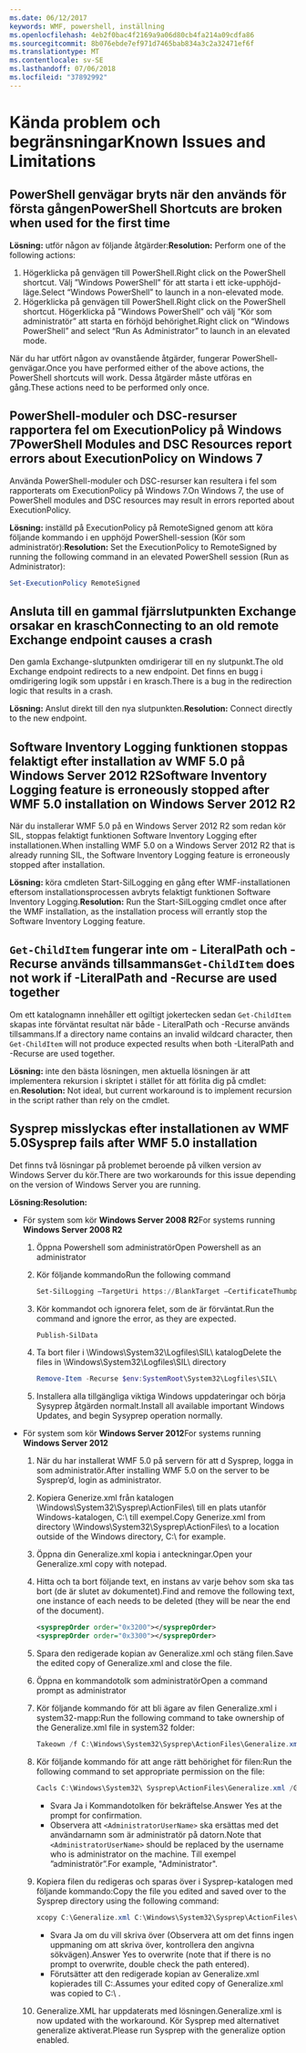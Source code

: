 ```yaml
---
ms.date: 06/12/2017
keywords: WMF, powershell, inställning
ms.openlocfilehash: 4eb2f0bac4f2169a9a06d80cb4fa214a09cdfa86
ms.sourcegitcommit: 8b076ebde7ef971d7465bab834a3c2a32471ef6f
ms.translationtype: MT
ms.contentlocale: sv-SE
ms.lasthandoff: 07/06/2018
ms.locfileid: "37892992"
---
```

# <a name="known-issues-and-limitations"></a><span data-ttu-id="ca19c-102">Kända problem och begränsningar</span><span class="sxs-lookup"><span data-stu-id="ca19c-102">Known Issues and Limitations</span></span>

## <a name="powershell-shortcuts-are-broken-when-used-for-the-first-time"></a><span data-ttu-id="ca19c-103">PowerShell genvägar bryts när den används för första gången</span><span class="sxs-lookup"><span data-stu-id="ca19c-103">PowerShell Shortcuts are broken when used for the first time</span></span>

<span data-ttu-id="ca19c-104">**Lösning:** utför någon av följande åtgärder:</span><span class="sxs-lookup"><span data-stu-id="ca19c-104">**Resolution:** Perform one of the following actions:</span></span>

1. <span data-ttu-id="ca19c-105">Högerklicka på genvägen till PowerShell.</span><span class="sxs-lookup"><span data-stu-id="ca19c-105">Right click on the PowerShell shortcut.</span></span> <span data-ttu-id="ca19c-106">Välj ”Windows PowerShell” för att starta i ett icke-upphöjd-läge.</span><span class="sxs-lookup"><span data-stu-id="ca19c-106">Select “Windows PowerShell” to launch in a non-elevated mode.</span></span>
2. <span data-ttu-id="ca19c-107">Högerklicka på genvägen till PowerShell.</span><span class="sxs-lookup"><span data-stu-id="ca19c-107">Right click on the PowerShell shortcut.</span></span> <span data-ttu-id="ca19c-108">Högerklicka på ”Windows PowerShell” och välj ”Kör som administratör” att starta en förhöjd behörighet.</span><span class="sxs-lookup"><span data-stu-id="ca19c-108">Right click on “Windows PowerShell” and select “Run As Administrator” to launch in an elevated mode.</span></span>

<span data-ttu-id="ca19c-109">När du har utfört någon av ovanstående åtgärder, fungerar PowerShell-genvägar.</span><span class="sxs-lookup"><span data-stu-id="ca19c-109">Once you have performed either of the above actions, the PowerShell shortcuts will work.</span></span> <span data-ttu-id="ca19c-110">Dessa åtgärder måste utföras en gång.</span><span class="sxs-lookup"><span data-stu-id="ca19c-110">These actions need to be performed only once.</span></span>

## <a name="powershell-modules-and-dsc-resources-report-errors-about-executionpolicy-on-windows-7"></a><span data-ttu-id="ca19c-111">PowerShell-moduler och DSC-resurser rapportera fel om ExecutionPolicy på Windows 7</span><span class="sxs-lookup"><span data-stu-id="ca19c-111">PowerShell Modules and DSC Resources report errors about ExecutionPolicy on Windows 7</span></span>

<span data-ttu-id="ca19c-112">Använda PowerShell-moduler och DSC-resurser kan resultera i fel som rapporterats om ExecutionPolicy på Windows 7.</span><span class="sxs-lookup"><span data-stu-id="ca19c-112">On Windows 7, the use of PowerShell modules and DSC resources may result in errors reported about ExecutionPolicy.</span></span>

<span data-ttu-id="ca19c-113">**Lösning:** inställd på ExecutionPolicy på RemoteSigned genom att köra följande kommando i en upphöjd PowerShell-session (Kör som administratör):</span><span class="sxs-lookup"><span data-stu-id="ca19c-113">**Resolution:** Set the ExecutionPolicy to RemoteSigned by running the following command in an elevated PowerShell session (Run as Administrator):</span></span>

```powershell
Set-ExecutionPolicy RemoteSigned
```

## <a name="connecting-to-an-old-remote-exchange-endpoint-causes-a-crash"></a><span data-ttu-id="ca19c-114">Ansluta till en gammal fjärrslutpunkten Exchange orsakar en krasch</span><span class="sxs-lookup"><span data-stu-id="ca19c-114">Connecting to an old remote Exchange endpoint causes a crash</span></span>

<span data-ttu-id="ca19c-115">Den gamla Exchange-slutpunkten omdirigerar till en ny slutpunkt.</span><span class="sxs-lookup"><span data-stu-id="ca19c-115">The old Exchange endpoint redirects to a new endpoint.</span></span> <span data-ttu-id="ca19c-116">Det finns en bugg i omdirigering logik som uppstår i en krasch.</span><span class="sxs-lookup"><span data-stu-id="ca19c-116">There is a bug in the redirection logic that results in a crash.</span></span>

<span data-ttu-id="ca19c-117">**Lösning:** Anslut direkt till den nya slutpunkten.</span><span class="sxs-lookup"><span data-stu-id="ca19c-117">**Resolution:** Connect directly to the new endpoint.</span></span>

## <a name="software-inventory-logging-feature-is-erroneously-stopped-after-wmf-50-installation-on-windows-server-2012-r2"></a><span data-ttu-id="ca19c-118">Software Inventory Logging funktionen stoppas felaktigt efter installation av WMF 5.0 på Windows Server 2012 R2</span><span class="sxs-lookup"><span data-stu-id="ca19c-118">Software Inventory Logging feature is erroneously stopped after WMF 5.0 installation on Windows Server 2012 R2</span></span>

<span data-ttu-id="ca19c-119">När du installerar WMF 5.0 på en Windows Server 2012 R2 som redan kör SIL, stoppas felaktigt funktionen Software Inventory Logging efter installationen.</span><span class="sxs-lookup"><span data-stu-id="ca19c-119">When installing WMF 5.0 on a Windows Server 2012 R2 that is already running SIL, the Software Inventory Logging feature is erroneously stopped after installation.</span></span>

<span data-ttu-id="ca19c-120">**Lösning:** köra cmdleten Start-SilLogging en gång efter WMF-installationen eftersom installationsprocessen avbryts felaktigt funktionen Software Inventory Logging.</span><span class="sxs-lookup"><span data-stu-id="ca19c-120">**Resolution:** Run the Start-SilLogging cmdlet once after the WMF installation, as the installation process will errantly stop the Software Inventory Logging feature.</span></span>

## <a name="get-childitem-does-not-work-if--literalpath-and--recurse-are-used-together"></a><span data-ttu-id="ca19c-121">`Get-ChildItem` fungerar inte om - LiteralPath och -Recurse används tillsammans</span><span class="sxs-lookup"><span data-stu-id="ca19c-121">`Get-ChildItem` does not work if -LiteralPath and -Recurse are used together</span></span>

<span data-ttu-id="ca19c-122">Om ett katalognamn innehåller ett ogiltigt jokertecken sedan `Get-ChildItem` skapas inte förväntat resultat när både - LiteralPath och -Recurse används tillsammans.</span><span class="sxs-lookup"><span data-stu-id="ca19c-122">If a directory name contains an invalid wildcard character, then `Get-ChildItem` will not produce expected results when both -LiteralPath and -Recurse are used together.</span></span>

<span data-ttu-id="ca19c-123">**Lösning:** inte den bästa lösningen, men aktuella lösningen är att implementera rekursion i skriptet i stället för att förlita dig på cmdlet: en.</span><span class="sxs-lookup"><span data-stu-id="ca19c-123">**Resolution:** Not ideal, but current workaround is to implement recursion in the script rather than rely on the cmdlet.</span></span>

## <a name="sysprep-fails-after-wmf-50-installation"></a><span data-ttu-id="ca19c-124">Sysprep misslyckas efter installationen av WMF 5.0</span><span class="sxs-lookup"><span data-stu-id="ca19c-124">Sysprep fails after WMF 5.0 installation</span></span>

<span data-ttu-id="ca19c-125">Det finns två lösningar på problemet beroende på vilken version av Windows Server du kör.</span><span class="sxs-lookup"><span data-stu-id="ca19c-125">There are two workarounds for this issue depending on the version of Windows Server you are running.</span></span>

<span data-ttu-id="ca19c-126">**Lösning:**</span><span class="sxs-lookup"><span data-stu-id="ca19c-126">**Resolution:**</span></span>

- <span data-ttu-id="ca19c-127">För system som kör **Windows Server 2008 R2**</span><span class="sxs-lookup"><span data-stu-id="ca19c-127">For systems running **Windows Server 2008 R2**</span></span>
  1. <span data-ttu-id="ca19c-128">Öppna Powershell som administratör</span><span class="sxs-lookup"><span data-stu-id="ca19c-128">Open Powershell as an administrator</span></span>
  2. <span data-ttu-id="ca19c-129">Kör följande kommando</span><span class="sxs-lookup"><span data-stu-id="ca19c-129">Run the following command</span></span>

     ```powershell
     Set-SilLogging –TargetUri https://BlankTarget –CertificateThumbprint 0123456789
     ```

  3. <span data-ttu-id="ca19c-130">Kör kommandot och ignorera felet, som de är förväntat.</span><span class="sxs-lookup"><span data-stu-id="ca19c-130">Run the command and ignore the error, as they are expected.</span></span>

     ```powershell
     Publish-SilData
     ```

  4. <span data-ttu-id="ca19c-131">Ta bort filer i \Windows\System32\Logfiles\SIL\ katalog</span><span class="sxs-lookup"><span data-stu-id="ca19c-131">Delete the files in  \Windows\System32\Logfiles\SIL\ directory</span></span>

     ```powershell
     Remove-Item -Recurse $env:SystemRoot\System32\Logfiles\SIL\
     ```

  5. <span data-ttu-id="ca19c-132">Installera alla tillgängliga viktiga Windows uppdateringar och börja Sysyprep åtgärden normalt.</span><span class="sxs-lookup"><span data-stu-id="ca19c-132">Install all available important Windows Updates, and begin Sysyprep operation normally.</span></span>

- <span data-ttu-id="ca19c-133">För system som kör **Windows Server 2012**</span><span class="sxs-lookup"><span data-stu-id="ca19c-133">For systems running **Windows Server 2012**</span></span>
  1. <span data-ttu-id="ca19c-134">När du har installerat WMF 5.0 på servern för att d Sysprep, logga in som administratör.</span><span class="sxs-lookup"><span data-stu-id="ca19c-134">After installing WMF 5.0 on the server to be Sysprep’d, login as administrator.</span></span>
  2. <span data-ttu-id="ca19c-135">Kopiera Generize.xml från katalogen \Windows\System32\Sysprep\ActionFiles\ till en plats utanför Windows-katalogen, C:\ till exempel.</span><span class="sxs-lookup"><span data-stu-id="ca19c-135">Copy Generize.xml from directory \Windows\System32\Sysprep\ActionFiles\ to a location outside of the Windows directory, C:\ for example.</span></span>
  3. <span data-ttu-id="ca19c-136">Öppna din Generalize.xml kopia i anteckningar.</span><span class="sxs-lookup"><span data-stu-id="ca19c-136">Open your Generalize.xml copy with notepad.</span></span>
  4. <span data-ttu-id="ca19c-137">Hitta och ta bort följande text, en instans av varje behov som ska tas bort (de är slutet av dokumentet).</span><span class="sxs-lookup"><span data-stu-id="ca19c-137">Find and remove the following text, one instance of each needs to be deleted (they will be near the end of the document).</span></span>

     ```xml
     <sysprepOrder order="0x3200"></sysprepOrder>
     <sysprepOrder order="0x3300"></sysprepOrder>
     ```

  5. <span data-ttu-id="ca19c-138">Spara den redigerade kopian av Generalize.xml och stäng filen.</span><span class="sxs-lookup"><span data-stu-id="ca19c-138">Save the edited copy of Generalize.xml and close the file.</span></span>
  6. <span data-ttu-id="ca19c-139">Öppna en kommandotolk som administratör</span><span class="sxs-lookup"><span data-stu-id="ca19c-139">Open a command prompt as administrator</span></span>
  7. <span data-ttu-id="ca19c-140">Kör följande kommando för att bli ägare av filen Generalize.xml i system32-mapp:</span><span class="sxs-lookup"><span data-stu-id="ca19c-140">Run the following command to take ownership of the Generalize.xml file in system32 folder:</span></span>

     ```powershell
     Takeown /f C:\Windows\System32\Sysprep\ActionFiles\Generalize.xml
     ```

  8. <span data-ttu-id="ca19c-141">Kör följande kommando för att ange rätt behörighet för filen:</span><span class="sxs-lookup"><span data-stu-id="ca19c-141">Run the following command to set appropriate permission on the file:</span></span>

     ```powershell
     Cacls C:\Windows\System32\ Sysprep\ActionFiles\Generalize.xml /G `<AdministratorUserName>`:F
     ```

     - <span data-ttu-id="ca19c-142">Svara Ja i Kommandotolken för bekräftelse.</span><span class="sxs-lookup"><span data-stu-id="ca19c-142">Answer Yes at the prompt for confirmation.</span></span>
     - <span data-ttu-id="ca19c-143">Observera att `<AdministratorUserName>` ska ersättas med det användarnamn som är administratör på datorn.</span><span class="sxs-lookup"><span data-stu-id="ca19c-143">Note that `<AdministratorUserName>` should be replaced by the username who is administrator on the machine.</span></span> <span data-ttu-id="ca19c-144">Till exempel ”administratör”.</span><span class="sxs-lookup"><span data-stu-id="ca19c-144">For example, "Administrator".</span></span>

  9. <span data-ttu-id="ca19c-145">Kopiera filen du redigeras och sparas över i Sysprep-katalogen med följande kommando:</span><span class="sxs-lookup"><span data-stu-id="ca19c-145">Copy the file you edited and saved over to the Sysprep directory using the following command:</span></span>

     ```powershell
     xcopy C:\Generalize.xml C:\Windows\System32\Sysprep\ActionFiles\Generalize.xml
     ```

     - <span data-ttu-id="ca19c-146">Svara Ja om du vill skriva över (Observera att om det finns ingen uppmaning om att skriva över, kontrollera den angivna sökvägen).</span><span class="sxs-lookup"><span data-stu-id="ca19c-146">Answer Yes to overwrite (note that if there is no prompt to overwrite, double check the path entered).</span></span>
     - <span data-ttu-id="ca19c-147">Förutsätter att den redigerade kopian av Generalize.xml kopierades till C:\.</span><span class="sxs-lookup"><span data-stu-id="ca19c-147">Assumes your edited copy of Generalize.xml was copied to C:\ .</span></span>

  10. <span data-ttu-id="ca19c-148">Generalize.XML har uppdaterats med lösningen.</span><span class="sxs-lookup"><span data-stu-id="ca19c-148">Generalize.xml is now updated with the workaround.</span></span> <span data-ttu-id="ca19c-149">Kör Sysprep med alternativet generalize aktiverat.</span><span class="sxs-lookup"><span data-stu-id="ca19c-149">Please run Sysprep with the generalize option enabled.</span></span>